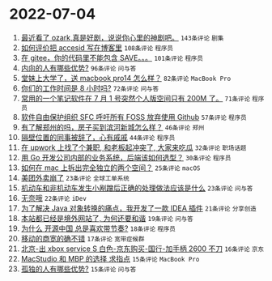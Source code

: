 # 2022-07-04

1. [最近看了 ozark,真是好剧，说说你心里的神剧吧。](https://www.v2ex.com/t/863859) `143条评论` `剧集`
1. [如何评价把 accesid 写在博客里](https://www.v2ex.com/t/863864) `108条评论` `程序员`
1. [在 gitee，你的代码里不能包含 SAVE。。。](https://www.v2ex.com/t/864017) `101条评论` `程序员`
1. [内向的人有哪些优势?](https://www.v2ex.com/t/863912) `96条评论` `问与答`
1. [堂妹上大学了，送 macbook pro14 怎么样？](https://www.v2ex.com/t/863981) `82条评论` `MacBook Pro`
1. [你们的工作时间是 8 小时吗?](https://www.v2ex.com/t/863950) `72条评论` `问与答`
1. [常用的一个笔记软件在 7 月 1 号突然个人版空间只有 200M 了。](https://www.v2ex.com/t/863869) `71条评论` `程序员`
1. [软件自由保护组织 SFC 呼吁所有 FOSS 放弃使用 Github](https://www.v2ex.com/t/863865) `57条评论` `程序员`
1. [有了解郑州的吗，房子买到滨河新城怎么样？](https://www.v2ex.com/t/863876) `46条评论` `郑州`
1. [隔壁位置的同事被辞了，心有戚戚](https://www.v2ex.com/t/864043) `44条评论` `程序员`
1. [在 upwork 上找了个兼职, 和老板起冲突了, 大家来吃瓜](https://www.v2ex.com/t/864029) `32条评论` `职场话题`
1. [用 Go 开发公司内部的业务系统，后端该如何选型？](https://www.v2ex.com/t/864023) `30条评论` `程序员`
1. [如何在 mac 上拆出完全独立的两个空间？](https://www.v2ex.com/t/863958) `25条评论` `macOS`
1. [美团外卖崩了](https://www.v2ex.com/t/864019) `23条评论` `全球工单系统`
1. [机动车和非机动车发生小剐蹭后正确的处理做法应该是什么](https://www.v2ex.com/t/863879) `23条评论` `问与答`
1. [无奈哦](https://www.v2ex.com/t/863929) `22条评论` `iDev`
1. [为了解决 Java 对象转换的痛点，我开发了一款 IDEA 插件](https://www.v2ex.com/t/863945) `21条评论` `分享创造`
1. [本站都已经是境外网站了, 为何还要和谐](https://www.v2ex.com/t/864050) `19条评论` `问与答`
1. [为什么 开源中国 总是喜欢带节奏?](https://www.v2ex.com/t/863921) `18条评论` `程序员`
1. [移动的商宽的确不错](https://www.v2ex.com/t/864055) `17条评论` `宽带症候群`
1. [北京-出 xbox service S 白色-京东购买-国行-加手柄 2600 不刀](https://www.v2ex.com/t/863883) `16条评论` `京东`
1. [MacStudio 和 MBP 的选择 求指点](https://www.v2ex.com/t/864045) `15条评论` `MacBook Pro`
1. [孤独的人有哪些优势?](https://www.v2ex.com/t/864032) `15条评论` `问与答`

